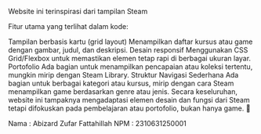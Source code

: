 Website ini terinspirasi dari tampilan Steam

Fitur utama yang terlihat dalam kode:

Tampilan berbasis kartu (grid layout) Menampilkan daftar kursus atau game dengan gambar, judul, dan deskripsi.
Desain responsif Menggunakan CSS Grid/Flexbox untuk memastikan elemen tetap rapi di berbagai ukuran layar.
Portofolio Ada bagian untuk menampilkan pencapaian atau koleksi tertentu, mungkin mirip dengan Steam Library.
Struktur Navigasi Sederhana Ada bagian untuk berbagai kategori atau kursus, mirip dengan cara Steam menampilkan game berdasarkan genre atau jenis.
Secara keseluruhan, website ini tampaknya mengadaptasi elemen desain dan fungsi dari Steam tetapi difokuskan pada pembelajaran atau portofolio, bukan hanya game. 🚀


Nama : Abizard Zufar Fattahillah NPM : 2310631250001




